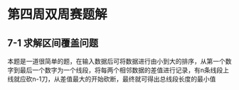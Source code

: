 # 第四周双周赛题解 #
## 7-1 求解区间覆盖问题 ##
本题是一道很简单的题，在输入数据后可将数据进行由小到大的排序，从第一个数字到最后一个数字为一个线段，将每两个相邻数据的差值进行记录，有n条线段上线就应砍n-1刀，从差值最大的开始砍断，最终就可得出总线段长度的最小值